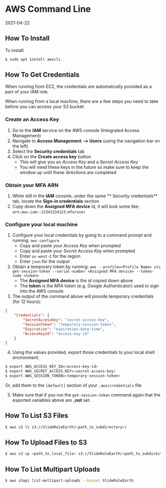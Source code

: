 # AWS Command Line

2021-04-22

## How To Install

To install:
```bash
$ sudo apt install awscli
```

## How To Get Credentials

When running from EC2, the credentials are automatically provided as a part of your IAM role.

When running from a local machine, there are a few steps you need to take before you can access your S3 bucket.

### Create an Access Key
1. Go to the **IAM** service on the AWS console (Integrated Access Management)
2. Navigate to **Access Management --> Users** (using the navigation bar on the left)
3. Select the **Security credentials** tab
4. Click on the **Create access key** button
    * This will give you an _Access Key_ and a _Secret Access Key_
    * You will need these keys in the future so make sure to keep the window up until these directions are completed

### Obtain your MFA ARN
1. While still in the **IAM** console, under the same ** Security credentials** tab, locate the **Sign-in credentials** section.
2. Copy down the **Assigned MFA device** id, it will look some like: `arn:aws:iam::12341234123:mfa/user`

### Configure your local machine
1. Configure your local credentials by going to a command prompt and running: `aws configure`
    * Copy and paste your _Access Key_ when prompted
    * Copy and paste your _Secret Access Key_ when prompted
    * Enter `us-west-2` for the region
    * Enter `json` for the output
2. Obtain a temporary token by running: `aws --profile=<Profile Name> sts get-session-token --serial-number <Assigned MFA device> --token-code <token>`
    * The **Assigned MFA device** is the id copied down above
    * The **token** is the MFA token (e.g. Google Authenticator) used to sign into the AWS console
3. The output of the command above will provide temporary credentials (for 12 hours):
```json
{
    "Credentials": {
        "SecretAccessKey": "secret-access-key",
        "SessionToken": "temporary-session-token",
        "Expiration": "expiration-date-time",
        "AccessKeyId": "access-key-id"
    }
}
```
4. Using the values provided, export those credentials to your local shell environment:
```bash
$ export AWS_ACCESS_KEY_ID=<access-key-id>
$ export AWS_SECRET_ACCESS_KEY=<secret-access-key>
$ export AWS_SESSION_TOKEN=<temporary-session-token>
```

Or, add them to the `[default]` section of your `.aws/credentials` file

5. Make sure that if you run the `get-session-token` command again that the exported variables above are ___not__ set.


## How To List S3 Files

```bash
$ aws s3 ls s3://SlideRuleEarth/<path_to_subdirectory>/
```

## How To Upload Files to S3

```bash
$ aws s3 cp <path_to_local_file> s3://SlideRuleEarth/<path_to_subdirectory>/
```

## How To List Multipart Uploads

```bash
$ aws s3api list-multipart-uploads --bucket SlideRuleEarth
```


